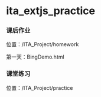 # ita_extjs_practice

### 课后作业  
位置：/ITA_Project/homework

第一天：BingDemo.html

### 课堂练习   
位置：/ITA_Project/practice
